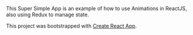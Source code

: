 This Super Simple App is an example of how to use Animations in ReactJS, also using Redux to manage state.

This project was bootstrapped with [Create React App](https://github.com/facebookincubator/create-react-app).
